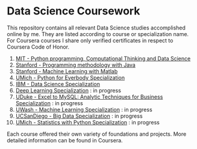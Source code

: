 
# Data Science Coursework

This repository contains all relevant Data Science studies accomplished online by me. They are listed according to course or specialization name. For Coursera courses I share only verified certificates in respect to Coursera Code of Honor.

1. [MIT - Python programming, Computational Thinking and Data Science](https://github.com/jjuinni/Coursework/tree/master/MIT_6.000x)
2. [Stanford - Programming methodology with Java](https://github.com/jjuinni/Coursework/tree/master/Stanford_CS106A) 
3. [Stanford - Machine Learning with Matlab](https://www.coursera.org/account/accomplishments/certificate/QP5FUT2ZUGVB)
4. [UMich - Python for Everbody Specialization](https://www.coursera.org/account/accomplishments/specialization/certificate/2Z7LAWJXN8UA)
5. [IBM - Data Science Specialization](https://www.coursera.org/account/accomplishments/specialization/certificate/YQD4EMUQJSZZ)
6. [Deep Learning Specialization]() : in progress
7. [UDuke - Excel to MySQL: Analytic Techniques for Business Specialization]() : in progress
8. [UWash - Machine Learning Specialization]() : in progress
9. [UCSanDiego - Big Data Specialization]() : in progress
10. [UMich - Statistics with Python Specialization]() : in progress

Each course offered their own variety of foundations and projects. More detailed information can be found in Coursera.